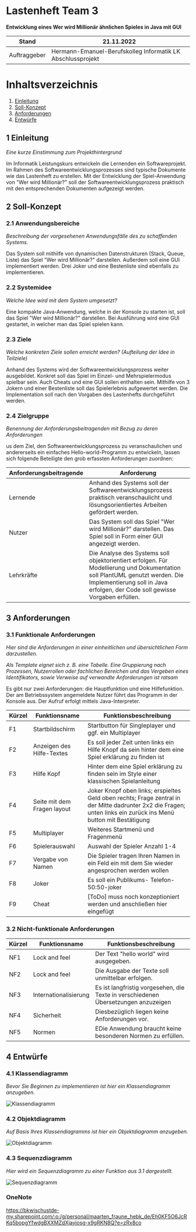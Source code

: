 # Lastenheft Team 3

**Entwicklung eines Wer wird Millionär ähnlichen Spieles in Java mit GUI**

| Stand        | 21.11.2022                                                  |
|--------------|-------------------------------------------------------------|
| Auftraggeber | Hermann-Emanuel-Berufskolleg Informatik LK Abschlussprojekt |

# Inhaltsverzeichnis
1. [Einleitung](#1-einleitung)
2. [Soll-Konzept](#2-soll-konzept)
3. [Anforderungen](#3-anforderungen)
4. [Entwürfe](#4-entwrfe)


## 1 Einleitung
*Eine kurze Einstimmung zum Projekthintergrund*

Im Informatik Leistungskurs entwickeln die Lernenden ein Softwareprojekt. Im Rahmen des Softwareentwicklungsprozesses sind typische Dokumente wie das Lastenheft zu erstellen. Mit der Entwicklung der Spiel-Anwendung von "Wer wird Millionär?" soll der
Softwareentwicklungsprozess praktisch mit den entsprechenden Dokumenten aufgezeigt werden.

## 2 Soll-Konzept

### 2.1 Anwendungsbereiche
*Beschreibung der vorgesehenen Anwendungsfälle des zu schaffenden Systems.*

Das System soll mithilfe von dynamischen Datenstrukturen (Stack, Queue, Liste) das Spiel "Wer wird Millionär?" darstellen.
Außerdem soll eine GUI implementiert werden. Drei Joker und eine Bestenliste sind ebenfalls zu implementieren.

### 2.2 Systemidee
*Welche Idee wird mit dem System umgesetzt?*

Eine kompakte Java-Anwendung, welche in der Konsole zu starten ist, soll das Spiel "Wer wird Millionär?" darstellen.
Bei Ausführung wird eine GUI gestartet, in welcher man das Spiel spielen kann.

### 2.3 Ziele
*Welche konkreten Ziele sollen erreicht werden? (Aufteilung der Idee in Teilziele)*

Anhand des Systems wird der Softwareentwicklungsprozess weiter ausgebildet. Konkret soll das Spiel im Einzel- und Mehrspielermodus
spielbar sein. Auch Cheats und eine GUI sollen enthalten sein. Mithilfe von 3 Jokern und einer Bestenliste soll
das Spielerlebnis aufgewertet werden. Die Implementation soll nach den Vorgaben des Lastenhefts durchgeführt werden.

### 2.4 Zielgruppe
*Benennung der Anforderungsbeitragenden mit Bezug zu deren Anforderungen*

us dem Ziel, den Softwareentwicklungsprozess zu veranschaulichen und andererseits ein einfaches Hello-world-Programm zu entwickeln, lassen sich folgende Beteiligte den grob erfassten Anforderungen zuordnen:

| **Anforderungsbeitragende** | **Anforderung**                                                                                                                                                                                          |
|-----------------------------|----------------------------------------------------------------------------------------------------------------------------------------------------------------------------------------------------------|
| Lernende                    | Anhand des Systems soll der Softwareentwicklungsprozess praktisch veranschaulicht und lösungsorientiertes Arbeiten gefördert werden.                                                                                                               |
| Nutzer                      | Das System soll das Spiel "Wer wird Millionär?" darstellen. Das Spiel soll in Form einer GUI angezeigt werden.                                  |
| Lehrkräfte                  | Die Analyse des Systems soll objektorientiert erfolgen. Für Modellierung und Dokumentation soll PlantUML genutzt werden. Die Implementierung soll in Java erfolgen, der Code soll gewisse Vorgaben erfüllen. |

## 3 Anforderungen

### 3.1 Funktionale Anforderungen
*Hier sind die Anforderungen in einer einheitlichen
und übersichtlichen Form darzustellen.*

*Als Template eignet sich z. B. eine Tabelle.
Eine Gruppierung nach Prozessen, Nutzerrollen
oder fachlichen Bereichen und das Vergeben
eines Identifikators, sowie Verweise auf verwandte
Anforderungen ist ratsam*

Es gibt nur zwei Anforderungen: die Hauptfunktion und eine Hilfefunktion. Der am Betriebssystem angemeldete Nutzer führt das Programm in der Konsole aus. Der Aufruf erfolgt mittels Java-Interpreter.

| Kürzel | Funktionsname               | Funktionsbeschreibung                                                                                                                                                 |
|--------|-----------------------------|-----------------------------------------------------------------------------------------------------------------------------------------------------------------------|
| F1     | Startbildschirm             | Startbutton für Singleplayer und ggf. ein Multiplayer                                                                                                                 |
| F2     | Anzeigen des Hilfe-Textes   | Es soll jeder Zeit unten links ein Hilfe Knopf da sein hinter dem eine Spiel erklärung zu finden ist                                                                  |
| F3     | Hilfe Kopf                  | Hinter dem eine Spiel erklärung zu finden sein im Style einer klassischen Spielanleitung                                                                              |
| F4     | Seite mit dem Fragen layout | Joker Knopf oben links; erspieltes Geld oben rechts; Frage zentral in der Mitte dadrunter 2x2 die Fragen; <br/>unten links ein zurück ins Menü button mit Bestätigung |
| F5     | Multiplayer                 | Weiteres Startmenü und Fragenmenü                                                                                                                                     |
| F6     | Spielerauswahl              | Auswahl der Spieler Anzahl 1-4                                                                                                                                        |
| F7     | Vergabe von Namen           | Die Spieler tragen Ihren Namen in ein Feld ein mit dem Sie wieder angesprochen werden wollen                                                                          |
| F8     | Joker                       | Es soll ein Publikums- Telefon- 50:50-joker                                                                                                                           |
| F9     | Cheat                       | [ToDo] muss noch konzeptioniert werden und anschließen hier eingefügt                                                                                                 |

### 3.2 Nicht-funktionale Anforderungen

| Kürzel | Funktionsname         | Funktionsbeschreibung                                                              |
|--------|-----------------------|------------------------------------------------------------------------------------|
| NF1    | Lock and feel         | Der Text "hello world" wird ausgegeben.                                            |
| NF2    | Lock and feel         | Die Ausgabe der Texte soll unmittelbar erfolgen.                                   |
| NF3    | Internationalisierung | Es ist langfristig vorgesehen, die Texte in verschiedenen Übersetzungen anzuzeigen |
| NF4    | Sicherheit            | Diesbezüglich liegen keine Anforderungen vor.                                      |
| NF5    | Normen                | EDie Anwendung braucht keine besonderen Normen zu erfüllen.                        |

## 4 Entwürfe

### 4.1 Klassendiagramm
*Bevor Sie Beginnen zu implementieren ist hier ein Klassendiagramm anzugeben.*

![Klassendiagramm](https://www.plantuml.com/plantuml/proxy?cache=no&src=https://raw.githubusercontent.com/HEBK-BGM/dynamische-Datenstrukturen-Team-3/master/doku/lastenheft/Diagramme/Klassendiagramm.puml)

### 4.2 Objektdiagramm
*Auf Basis Ihres Klassendiagramms ist hier ein Objektdiagramm anzugeben.*

![Objektdiagramm](https://www.plantuml.com/plantuml/proxy?cache=no&src=https://raw.githubusercontent.com/HEBK-BGM/dynamische-Datenstrukturen-Team-3/master/doku/lastenheft/Diagramme/Objektdiagramm.puml)

### 4.3 Sequenzdiagramm
*Hier wird ein Sequenzdiagramm zu einer Funktion aus 3.1 dargestellt.*

![Sequenzdiagramm](https://www.plantuml.com/plantuml/proxy?cache=no&src=https://raw.githubusercontent.com/HEBK-BGM/dynamische-Datenstrukturen-Team-3/master/doku/lastenheft/Diagramme/Sequenzdiagramm.puml)

### OneNote

https://bkwischustde-my.sharepoint.com/:o:/g/personal/maarten_fraune_hebk_de/Eh0KF5O6JcRKq5bopgYfwdgBXXMZdXjavjosg-x9gRKN8Q?e=zRx8co 


